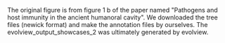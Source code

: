 The original figure is from figure 1 b of the paper named "Pathogens and host immunity in the ancient humanoral cavity".
We downloaded the tree files (newick format) and make the annotation files by ourselves. The evolview_output_showcases_2 was ultimately generated 
by evolview.